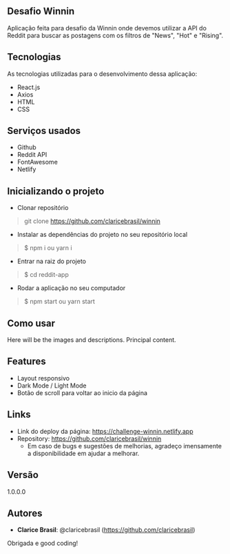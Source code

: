 ## Desafio Winnin
 
Aplicação feita para desafio da Winnin onde devemos utilizar a API do Reddit para buscar as postagens com os filtros de "News", "Hot" e "Rising". 
 
 
## Tecnologias 
 
As tecnologias utilizadas para o desenvolvimento dessa aplicação:
 
* React.js
* Axios
* HTML
* CSS
 
 
## Serviços usados
 
* Github
* Reddit API
* FontAwesome
* Netlify
 
## Inicializando o projeto
 
* Clonar repositório 
>    git clone https://github.com/claricebrasil/winnin
* Instalar as dependências do projeto no seu repositório local
>    $ npm i ou yarn i
* Entrar na raiz do projeto
>    $ cd reddit-app
* Rodar a aplicação no seu computador
>    $ npm start ou yarn start
 
## Como usar
 
Here will be the images and descriptions. Principal content.
 
 
## Features
 
  - Layout responsivo
  - Dark Mode / Light Mode
  - Botão de scroll para voltar ao inicio da página
 
 
## Links
 
  - Link do deploy da página: https://challenge-winnin.netlify.app
  - Repository: https://github.com/claricebrasil/winnin
    - Em caso de bugs e sugestões de melhorias, agradeço imensamente a disponibilidade
    em ajudar a melhorar.
 
 
## Versão
 
1.0.0.0
 
 
## Autores
 
* **Clarice Brasil**: @claricebrasil (https://github.com/claricebrasil)
 

Obrigada e good coding!
